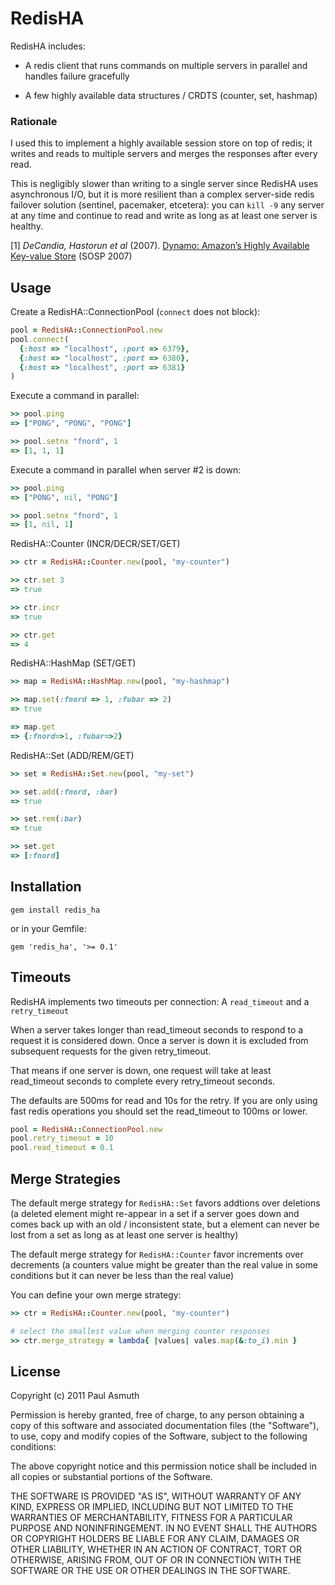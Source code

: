 RedisHA
=======

RedisHA includes:

+ A redis client that runs commands on multiple servers in parallel 
and handles failure gracefully 

+ A few highly available data structures / CRDTS (counter, set, hashmap)


### Rationale

I used this to implement a highly available session store on top of
redis; it writes and reads to multiple servers and merges the responses 
after every read. 

This is negligibly slower than writing to a single server since RedisHA 
uses asynchronous I/O, but it is more resilient than a complex server-side
redis failover solution (sentinel, pacemaker, etcetera): you can `kill -9`
any server at any time and continue to read and write as long as at least
one server is healthy.

[1] _DeCandia, Hastorun et al_ (2007). [Dynamo: Amazon’s Highly Available Key-value Store](http://www.read.seas.harvard.edu/~kohler/class/cs239-w08/decandia07dynamo.pd) (SOSP 2007)


Usage
-----

Create a RedisHA::ConnectionPool (`connect` does not block):

```ruby
pool = RedisHA::ConnectionPool.new
pool.connect(
  {:host => "localhost", :port => 6379},
  {:host => "localhost", :port => 6380},
  {:host => "localhost", :port => 6381}
)
```

Execute a command in parallel:

```ruby
>> pool.ping
=> ["PONG", "PONG", "PONG"]

>> pool.setnx "fnord", 1
=> [1, 1, 1]
```

Execute a command in parallel when server #2 is down:

```ruby
>> pool.ping
=> ["PONG", nil, "PONG"]

>> pool.setnx "fnord", 1
=> [1, nil, 1]
```


RedisHA::Counter (INCR/DECR/SET/GET)

```ruby
>> ctr = RedisHA::Counter.new(pool, "my-counter")

>> ctr.set 3
=> true

>> ctr.incr
=> true

>> ctr.get
=> 4
```

RedisHA::HashMap (SET/GET) 

```ruby
>> map = RedisHA::HashMap.new(pool, "my-hashmap")

>> map.set(:fnord => 1, :fubar => 2)
=> true

=> map.get
=> {:fnord=>1, :fubar=>2}
```

RedisHA::Set (ADD/REM/GET)

```ruby
>> set = RedisHA::Set.new(pool, "my-set")

>> set.add(:fnord, :bar)
=> true

>> set.rem(:bar)
=> true

>> set.get
=> [:fnord]
```



Installation
------------

    gem install redis_ha

or in your Gemfile:

    gem 'redis_ha', '>= 0.1'


Timeouts
--------

RedisHA implements two timeouts per connection: A `read_timeout` and a `retry_timeout`

When a server takes longer than read_timeout seconds to respond to a request it is 
considered down. Once a server is down it is excluded from subsequent requests for the 
given retry_timeout. 

That means if one server is down, one request will take at least read_timeout seconds
to complete every retry_timeout seconds.

The defaults are 500ms for read and 10s for the retry. If you are only using fast redis
operations you should set the read_timeout to 100ms or lower.

```ruby
pool = RedisHA::ConnectionPool.new
pool.retry_timeout = 10
pool.read_timeout = 0.1
```


Merge Strategies
----------------

The default merge strategy for `RedisHA::Set` favors addtions over deletions (a deleted
element might re-appear in a set if a server goes down and comes back up with an
old / inconsistent state, but a element can never be lost from a set as long as at least
one server is healthy)

The default merge strategy for `RedisHA::Counter` favor increments over decrements (a
counters value might be greater than the real value in some conditions but it can never
be less than the real value)

You can define your own merge strategy:

```ruby
>> ctr = RedisHA::Counter.new(pool, "my-counter")  

# select the smallest value when merging counter responses 
>> ctr.merge_strategy = lambda{ |values| vales.map(&:to_i).min }
```


License
-------

Copyright (c) 2011 Paul Asmuth

Permission is hereby granted, free of charge, to any person obtaining
a copy of this software and associated documentation files (the
"Software"), to use, copy and modify copies of the Software, subject 
to the following conditions:

The above copyright notice and this permission notice shall be
included in all copies or substantial portions of the Software.

THE SOFTWARE IS PROVIDED "AS IS", WITHOUT WARRANTY OF ANY KIND,
EXPRESS OR IMPLIED, INCLUDING BUT NOT LIMITED TO THE WARRANTIES OF
MERCHANTABILITY, FITNESS FOR A PARTICULAR PURPOSE AND
NONINFRINGEMENT. IN NO EVENT SHALL THE AUTHORS OR COPYRIGHT HOLDERS BE
LIABLE FOR ANY CLAIM, DAMAGES OR OTHER LIABILITY, WHETHER IN AN ACTION
OF CONTRACT, TORT OR OTHERWISE, ARISING FROM, OUT OF OR IN CONNECTION
WITH THE SOFTWARE OR THE USE OR OTHER DEALINGS IN THE SOFTWARE.
